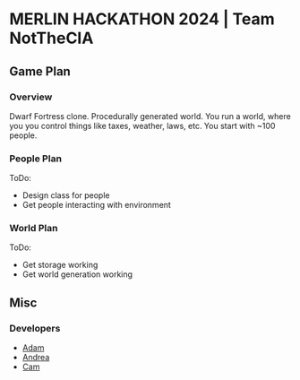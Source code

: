 # MERLIN HACKATHON 2024 | Team NotTheCIA

## Game Plan
### Overview
Dwarf Fortress clone. Procedurally generated world. You run a world, where you you control things like taxes, weather, laws, etc. You start with ~100 people.

### People Plan
ToDo:
- Design class for people
- Get people interacting with environment

### World Plan
ToDo:
- Get storage working
- Get world generation working


## Misc
### Developers
- [Adam](https://github.com/AdamHenley1)
- [Andrea](https://github.com/andreac47)
- [Cam](https://github.com/FishFuck3r)
